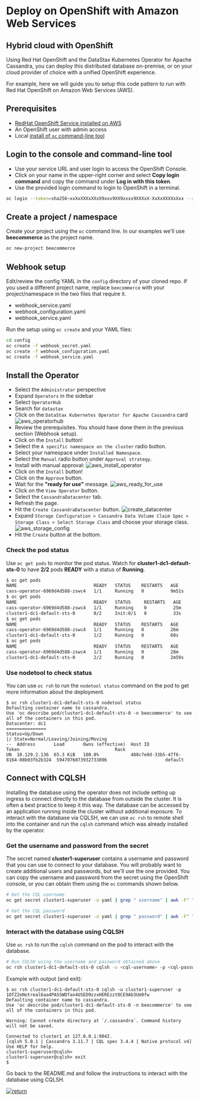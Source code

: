 # Deploy on OpenShift with Amazon Web Services

## Hybrid cloud with OpenShift

Using Red Hat OpenShift and the DataStax Kubernetes Operator for Apache Cassandra, you can deploy this distributed database on-premise, or on your cloud provider of choice with a unified OpenShift experience.

For example, here we will guide you to setup this code pattern to run with Red Hat OpenShift on Amazon Web Services (AWS).

## Prerequisites

* [RedHat OpenShift Service installed on AWS](https://docs.openshift.com/container-platform/4.8/installing/installing_aws/preparing-to-install-on-aws.html)
* An OpenShift user with admin access
* Local [install of `oc` command-line tool](https://docs.openshift.com/container-platform/4.8/installing/installing_aws/installing-aws-default.html#cli-installing-cli_installing-aws-default)

## Login to the console and command-line tool

* Use your service URL and user login to access the OpenShift Console.
* Click on your name in the upper-right corner and select **Copy login command** and copy the command under **Log in with this token**.
* Use the provided login command to login to OpenShift in a terminal.

```bash
oc login --token=sha256~xxXxXXXxXXxX9xxx9XX9xxxx9XXXxX-XxXxXXXXxXxx --server=https://api.your_url.openshiftapps.com:6443
```

## Create a project / namespace

Create your project using the `oc` command line. In our examples we'll use **beecommerce** as the project name.

```bash
oc new-project beecommerce
```

## Webhook setup

<!-- Maintainer note: The operator describes these prereqs and file contents. We could remove this and just say follow the instructions before you hit the `Install` button. Especially if these change over time! -->

Edit/review the config YAML in the `config` directory of your cloned repo. If you used a different project name, replace `beecommerce` with your project/namespace in the two files that require it.

* webhook_service.yaml
* webhook_configuration.yaml
* webhook_service.yaml

Run the setup using `oc create` and your YAML files:

```bash
cd config
oc create -f webhook_secret.yaml
oc create -f webhook_configuration.yaml
oc create -f webhook_service.yaml      
```

## Install the Operator

* Select the `Administrator` perspective
* Expand `Operators` in the sidebar
* Select `OperatorHub`
* Search for `datastax`
* Click on the `DataStax Kubernetes Operator for Apache Cassandra` card
  ![aws_operatorhub](images/aws_operatorhub.png)
* Review the prerequisites. You should have done them in the previous section (Webhook setup).
* Click on the `Install` button!
* Select the `A specific namespace on the cluster` radio button.
* Select your namespace under `Installed Namespace`.
* Select the `Manual` radio button under `Approval strategy`.
* Install with manual approval:
  ![aws_install_operator](images/aws_install_operator.png)
* Click on the `Install` button!
* Click on the `Approve` button.
* Wait for the **"ready for use"** message.
   ![aws_ready_for_use](images/aws_ready_for_use.png)
* Click on the `View Operator` button.
* Select the `CassandraDatacenter` tab.
* Refresh the page.
* Hit the `Create CassandraDatacenter` button.
  ![create_datacenter](images/create_datacenter.png)
* Expand `Storage Configuration > Cassandra Data Volume Claim Spec >  Storage Class > Select Storage Class` and choose your storage class.  <!-- Maintainers note: using gp2 -->
  ![aws_storage_config](images/aws_storage_config.png)
* Hit the `Create` button at the bottom.

### Check the pod status

Use `oc get pods` to monitor the pod status. Watch for **cluster1-dc1-default-sts-0** to have **2/2** pods **READY** with a status of **Running**.

```bash
$ oc get pods
NAME                             READY   STATUS    RESTARTS   AGE
cass-operator-6969d4d588-zswc4   1/1     Running   0          9m51s
$ oc get pods
NAME                             READY   STATUS     RESTARTS   AGE
cass-operator-6969d4d588-zswc4   1/1     Running    0          25m
cluster1-dc1-default-sts-0       0/2     Init:0/1   0          33s
$ oc get pods
NAME                             READY   STATUS    RESTARTS   AGE
cass-operator-6969d4d588-zswc4   1/1     Running   0          26m
cluster1-dc1-default-sts-0       1/2     Running   0          60s
$ oc get pods
NAME                             READY   STATUS    RESTARTS   AGE
cass-operator-6969d4d588-zswc4   1/1     Running   0          28m
cluster1-dc1-default-sts-0       2/2     Running   0          2m59s
```

### Use nodetool to check status

You can use `oc rsh` to run the `nodetool status` command on the pod to get more information about the deployment.

```shell
$ oc rsh cluster1-dc1-default-sts-0 nodetool status
Defaulting container name to cassandra.
Use 'oc describe pod/cluster1-dc1-default-sts-0 -n beecommerce' to see all of the containers in this pod.
Datacenter: dc1
===============
Status=Up/Down
|/ State=Normal/Leaving/Joining/Moving
--  Address       Load       Owns (effective)  Host ID                               Token                                    Rack
UN  10.129.2.136  65.3 KiB   100.0%            488c7e8d-33b5-47f6-8164-08b03fb2b324  5947076073932733896                      default
```

## Connect with CQLSH

Installing the database using the operator does not include setting up ingress to connect directly to the database from outside the cluster. It is often a best practice to keep it this way. The database can be accessed by an application running inside the cluster without additional exposure. To interact with the database via CQLSH, we can use `oc rsh` to remote shell into the container and run the `cqlsh` command which was already installed by the operator.

### Get the username and password from the secret

The secret named **cluster1-superuser** contains a username and password that you can use to connect to your database. You will probably want to create additional users and passwords, but we'll use the one provided. You can copy the username and password from the secret using the OpenShift console, or you can obtain them using the `oc` commands shown below.

```bash
# Get the CQL username
oc get secret cluster1-superuser -o yaml | grep " username" | awk -F" " '{print $2}' | base64 -d && echo ""

# Get the CQL password
oc get secret cluster1-superuser -o yaml | grep " password" | awk -F" " '{print $2}' | base64 -d && echo ""

```

### Interact with the database using CQLSH

Use `oc rsh` to run the `cqlsh` command on the pod to interact with the database.

```sh
# Run CQLSH using the username and password obtained above
oc rsh cluster1-dc1-default-sts-0 cqlsh -u <cql-username> -p <cql-password>
```

Example with output (and exit):

```shell
$ oc rsh cluster1-dc1-default-sts-0 cqlsh -u cluster1-superuser -p 1OfZ2eNotreal6aa4PASSWDfan4USED9zzxHEREzztOCE9Ab3Um9fw 
Defaulting container name to cassandra.
Use 'oc describe pod/cluster1-dc1-default-sts-0 -n beecommerce' to see all of the containers in this pod.

Warning: Cannot create directory at `/.cassandra`. Command history will not be saved.

Connected to cluster1 at 127.0.0.1:9042.
[cqlsh 5.0.1 | Cassandra 3.11.7 | CQL spec 3.4.4 | Native protocol v4]
Use HELP for help.
cluster1-superuser@cqlsh>
cluster1-superuser@cqlsh> exit
$ 
```

Go back to the README.md and follow the instructions to interact with the database using CQLSH.

[![return](https://raw.githubusercontent.com/IBM/pattern-utils/master/deploy-buttons/return.png)](../../README.md#4-use-the-web-app)
